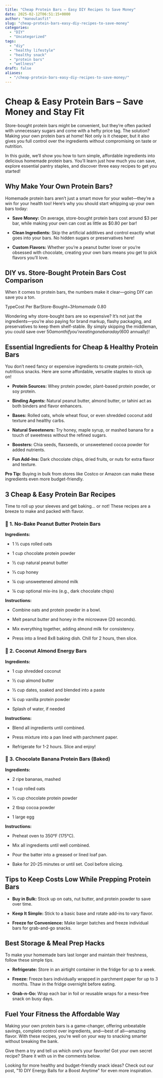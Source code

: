 ```yaml
---
title: "Cheap Protein Bars – Easy DIY Recipes to Save Money"
date: 2025-02-12T06:51:15+0000
author: "manoulasfit"
slug: "cheap-protein-bars-easy-diy-recipes-to-save-money"
categories:
  - "DIY"
  - "Uncategorized"
tags:
  - "diy"
  - "healthy lifestyle"
  - "healthy snack"
  - "protein bars"
  - "wellness"
draft: false
aliases:
  - "/cheap-protein-bars-easy-diy-recipes-to-save-money/"
---
```

# Cheap & Easy Protein Bars – Save Money and Stay Fit

Store-bought protein bars might be convenient, but they’re often packed with unnecessary sugars and come with a hefty price tag. The solution? Making your own protein bars at home! Not only is it cheaper, but it also gives you full control over the ingredients without compromising on taste or nutrition.

In this guide, we’ll show you how to turn simple, affordable ingredients into delicious homemade protein bars. You’ll learn just how much you can save, explore essential pantry staples, and discover three easy recipes to get you started!

## Why Make Your Own Protein Bars?

Homemade protein bars aren’t just a smart move for your wallet—they’re a win for your health too! Here’s why you should start whipping up your own bars today:

- **Save Money:** On average, store-bought protein bars cost around $3 per bar, while making your own can cost as little as $0.80 per bar!

- **Clean Ingredients:** Skip the artificial additives and control exactly what goes into your bars. No hidden sugars or preservatives here!

- **Custom Flavors:** Whether you’re a peanut butter lover or you’re obsessed with chocolate, creating your own bars means you get to pick flavors you’ll love.

## DIY vs. Store-Bought Protein Bars Cost Comparison

When it comes to protein bars, the numbers make it clear—going DIY can save you a ton.

TypeCost Per BarStore-Bought~$3Homemade~$0.80

Wondering why store-bought bars are so expensive? It’s not just the ingredients—you’re also paying for brand markup, flashy packaging, and preservatives to keep them shelf-stable. By simply skipping the middleman, you could save over $50 a month if you’re eating one bar a day ($600 annually)!

## Essential Ingredients for Cheap & Healthy Protein Bars

You don’t need fancy or expensive ingredients to create protein-rich, nutritious snacks. Here are some affordable, versatile staples to stock up on!

- **Protein Sources:** Whey protein powder, plant-based protein powder, or soy protein.

- **Binding Agents:** Natural peanut butter, almond butter, or tahini act as both binders and flavor enhancers.

- **Bases:** Rolled oats, whole wheat flour, or even shredded coconut add texture and healthy carbs.

- **Natural Sweeteners:** Try honey, maple syrup, or mashed banana for a touch of sweetness without the refined sugars.

- **Boosters:** Chia seeds, flaxseeds, or unsweetened cocoa powder for added nutrients.

- **Fun Add-Ins:** Dark chocolate chips, dried fruits, or nuts for extra flavor and texture.

**Pro Tip:** Buying in bulk from stores like Costco or Amazon can make these ingredients even more budget-friendly.

## 3 Cheap & Easy Protein Bar Recipes

Time to roll up your sleeves and get baking… or not! These recipes are a breeze to make and packed with flavor.

### 🥜 1. No-Bake Peanut Butter Protein Bars

**Ingredients:**

- 1 ½ cups rolled oats

- 1 cup chocolate protein powder

- ½ cup natural peanut butter

- ⅓ cup honey

- ¼ cup unsweetened almond milk

- ¼ cup optional mix-ins (e.g., dark chocolate chips)

**Instructions:**

- Combine oats and protein powder in a bowl.

- Melt peanut butter and honey in the microwave (20 seconds).

- Mix everything together, adding almond milk for consistency.

- Press into a lined 8x8 baking dish. Chill for 2 hours, then slice.

### 🥥 2. Coconut Almond Energy Bars

**Ingredients:**

- 1 cup shredded coconut

- ½ cup almond butter

- ½ cup dates, soaked and blended into a paste

- ¼ cup vanilla protein powder

- Splash of water, if needed

**Instructions:**

- Blend all ingredients until combined.

- Press mixture into a pan lined with parchment paper.

- Refrigerate for 1-2 hours. Slice and enjoy!

### 🍌 3. Chocolate Banana Protein Bars (Baked)

**Ingredients:**

- 2 ripe bananas, mashed

- 1 cup rolled oats

- ½ cup chocolate protein powder

- 2 tbsp cocoa powder

- 1 large egg

**Instructions:**

- Preheat oven to 350°F (175°C).

- Mix all ingredients until well combined.

- Pour the batter into a greased or lined loaf pan.

- Bake for 20-25 minutes or until set. Cool before slicing.

## Tips to Keep Costs Low While Prepping Protein Bars

- **Buy in Bulk:** Stock up on oats, nut butter, and protein powder to save over time.

- **Keep It Simple:** Stick to a basic base and rotate add-ins to vary flavor.

- **Freeze for Convenience:** Make larger batches and freeze individual bars for grab-and-go snacks.

## Best Storage & Meal Prep Hacks

To make your homemade bars last longer and maintain their freshness, follow these simple tips.

- **Refrigerate:** Store in an airtight container in the fridge for up to a week.

- **Freeze:** Freeze bars individually wrapped in parchment paper for up to 3 months. Thaw in the fridge overnight before eating.

- **Grab-n-Go:** Wrap each bar in foil or reusable wraps for a mess-free snack on busy days.

## Fuel Your Fitness the Affordable Way

Making your own protein bars is a game-changer, offering unbeatable savings, complete control over ingredients, and—best of all—amazing flavor. With these recipes, you’re well on your way to snacking smarter without breaking the bank.

Give them a try and tell us which one’s your favorite! Got your own secret recipe? Share it with us in the comments below.

Looking for more healthy and budget-friendly snack ideas? Check out our post, "10 DIY Energy Balls for a Boost Anytime" for even more inspiration.